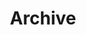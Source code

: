 ---
layout: home
permalink: /archive/index.html
title: "Archive"
tags: [blog, writing, posts, articles, essays]
---